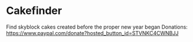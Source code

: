 # Cakefinder
Find skyblock cakes created before the proper new year began
Donations: https://www.paypal.com/donate?hosted_button_id=STVNKC4CWNBJJ
